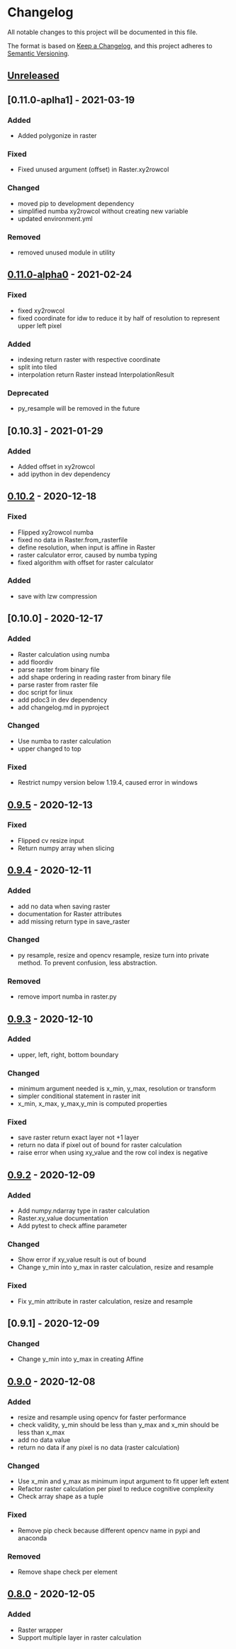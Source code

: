 # Changelog
All notable changes to this project will be documented in this file.

The format is based on [Keep a Changelog](https://keepachangelog.com/en/1.0.0/),
and this project adheres to [Semantic Versioning](https://semver.org/spec/v2.0.0.html).

## [Unreleased]

## [0.11.0-aplha1] - 2021-03-19

### Added
- Added polygonize in raster

### Fixed
- Fixed unused argument (offset) in Raster.xy2rowcol
### Changed
- moved pip to development dependency
- simplified numba xy2rowcol without creating new variable
- updated environment.yml

### Removed
- removed unused module in utility

## [0.11.0-alpha0] - 2021-02-24

### Fixed
- fixed xy2rowcol
- fixed coordinate for idw to reduce it by half of resolution to represent upper left pixel

### Added
- indexing return raster with respective coordinate
- split into tiled
- interpolation return Raster instead InterpolationResult

### Deprecated
- py_resample will be removed in the future



## [0.10.3] - 2021-01-29
### Added
- Added offset in xy2rowcol
- add ipython in dev dependency


## [0.10.2] - 2020-12-18

### Fixed

- Flipped xy2rowcol numba
- fixed no data in Raster.from_rasterfile
- define resolution, when input is affine in Raster
- raster calculator error, caused by numba typing
- fixed algorithm with offset for raster calculator

### Added

- save with lzw compression
## [0.10.0] - 2020-12-17

### Added

- Raster calculation using numba
- add floordiv
- parse raster from binary file
- add shape ordering in reading raster from binary file
- parse raster from raster file
- doc script for linux
- add pdoc3 in dev dependency
- add changelog.md in pyproject

### Changed

- Use numba to raster calculation
- upper changed to top


### Fixed

- Restrict numpy version below 1.19.4, caused error in windows

## [0.9.5] - 2020-12-13

### Fixed

- Flipped cv resize input
- Return numpy array when slicing

## [0.9.4] - 2020-12-11

### Added

- add no data when saving raster
- documentation for Raster attributes
- add missing return type in save_raster

### Changed

- py resample, resize and opencv resample, resize turn into private method. To prevent confusion, less abstraction.

### Removed

- remove import numba in raster.py

## [0.9.3] - 2020-12-10

### Added

- upper, left, right, bottom boundary

### Changed

- minimum argument needed is x_min, y_max, resolution or transform
- simpler conditional statement in raster init
- x_min, x_max, y_max,y_min is computed properties

### Fixed

- save raster return exact layer not +1 layer
- return no data if pixel out of bound for raster calculation
- raise error when using xy_value and the row col index is negative

## [0.9.2] - 2020-12-09
### Added
- Add numpy.ndarray type in raster calculation
- Raster.xy_value documentation
- Add pytest to check affine parameter
  
### Changed
- Show error if xy_value result is out of bound
- Change y_min into y_max in raster calculation, resize and resample
  
### Fixed
- Fix y_min attribute in raster calculation, resize and resample

## [0.9.1] - 2020-12-09
### Changed
- Change y_min into y_max in creating Affine

## [0.9.0] - 2020-12-08
### Added
- resize and resample using opencv for faster performance
- check validity, y_min should be less than y_max and x_min should be less than x_max
- add no data value
- return no data if any pixel is no data (raster calculation)

### Changed
- Use x_min and y_max as minimum input argument to fit upper left extent
- Refactor raster calculation per pixel to reduce cognitive complexity
- Check array shape as a tuple

### Fixed
- Remove pip check because different opencv name in pypi and anaconda

### Removed
- Remove shape check per element

## [0.8.0] - 2020-12-05
### Added
- Raster wrapper
- Support multiple layer in raster calculation


[Unreleased]: https://github.com/olivierlacan/keep-a-changelog/compare/v0.11.0-alpha0...HEAD
[0.11.0-alpha0]: https://github.com/sahitono/geosardine/compare/v0.10.2...v0.11.0-alpha0
[0.10.2]: https://github.com/sahitono/geosardine/compare/v0.9.5...v0.10.2
[0.9.5]: https://github.com/sahitono/geosardine/compare/v0.9.4...v0.9.5
[0.9.4]: https://github.com/sahitono/geosardine/compare/v0.9.3...v0.9.4
[0.9.3]: https://github.com/sahitono/geosardine/compare/v0.9.2...v0.9.3
[0.9.2]: https://github.com/sahitono/geosardine/compare/v0.9.0...v0.9.2
[0.9.0]: https://github.com/sahitono/geosardine/compare/v0.8.0...v0.9.0
[0.8.0]: https://github.com/sahitono/geosardine/releases/tag/v0.8.0
